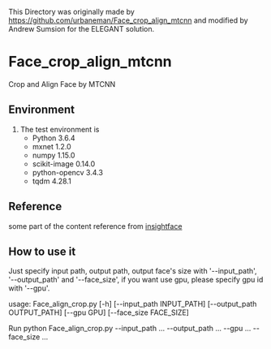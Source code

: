 This Directory was originally made by https://github.com/urbaneman/Face_crop_align_mtcnn and modified by Andrew Sumsion for the ELEGANT solution. 


# Face_crop_align_mtcnn
Crop and Align Face by MTCNN

## Environment

1. The test environment is
    - Python 3.6.4
    - mxnet 1.2.0
    - numpy 1.15.0
    - scikit-image 0.14.0 
    - python-opencv 3.4.3
    - tqdm 4.28.1

## Reference

   some part of the content reference from [insightface](https://github.com/deepinsight/insightface)
   
## How to use it

   Just specify input path, output path, output face's size with '--input_path', '--output_path' and '--face_size', if you want use gpu, please specify gpu id with '--gpu'. 
   
   usage: Face_align_crop.py [-h] [--input_path INPUT_PATH]
                          [--output_path OUTPUT_PATH]
                          [--gpu GPU] [--face_size FACE_SIZE]
                          
   Run python Face_align_crop.py --input_path ... --output_path ... --gpu ... --face_size ...
